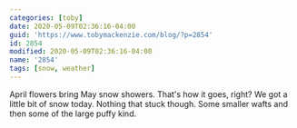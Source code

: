 ```yaml
---
categories: [toby]
date: 2020-05-09T02:36:16-04:00
guid: 'https://www.tobymackenzie.com/blog/?p=2854'
id: 2854
modified: 2020-05-09T02:36:16-04:00
name: '2854'
tags: [snow, weather]
---
```


April flowers bring May snow showers.<!--more-->  That's how it goes, right?  We got a little bit of snow today.  Nothing that stuck though.  Some smaller wafts and then some of the large puffy kind.
